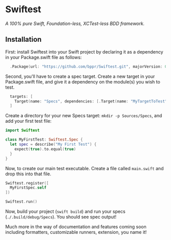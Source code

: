 Swiftest
========

_A 100% pure Swift, Foundation-less, XCTest-less BDD framework._

## Installation

First: install Swiftest into your Swift project by declaring it as a dependency
in your Package.swift file as follows:

```swift
  .Package(url: "https://github.com/bppr/Swiftest.git", majorVersion: 0, minorVersion: 1)
```

Second, you'll have to create a spec target. Create a new target in your
Package.swift file, and give it a dependency on the module(s) you wish to test.

```swift
  targets: [
    Target(name: "Specs", dependencies: [.Target(name: "MyTargetToTest")])
  ]
```

Create a directory for your new Specs target: `mkdir -p Sources/Specs`, and add
your first test file:

```swift
import Swiftest

class MyFirstTest: Swiftest.Spec {
  let spec = describe("My First Test") {
    expect(true).to.equal(true)
  }
}
```

Now, to create our main test executable. Create a file called `main.swift` and
drop this into that file.

```swift
Swiftest.register([
  MyFirstSpec.self
])

Swiftest.run()

```

Now, build your project (`swift build`) and run your specs
(`./.build/debug/Specs`). You should see spec output!

Much more in the way of documentation and features coming soon including formatters,
customizable runners, extension, you name it!
